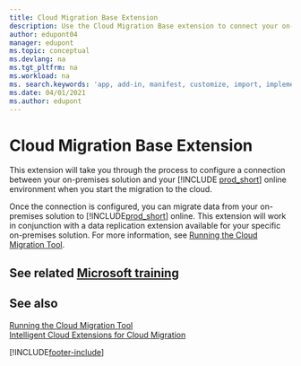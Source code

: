 ```yaml
---
title: Cloud Migration Base Extension
description: Use the Cloud Migration Base extension to connect your on-premises solution with Business Central online.
author: edupont04
manager: edupont
ms.topic: conceptual
ms.devlang: na
ms.tgt_pltfrm: na
ms.workload: na
ms. search.keywords: 'app, add-in, manifest, customize, import, implement'
ms.date: 04/01/2021
ms.author: edupont
---
```


# Cloud Migration Base Extension

This extension will take you through the process to configure a connection between your on-premises solution and your [!INCLUDE [prod_short](includes/prod_short.md)] online environment when you start the migration to the cloud.  

Once the connection is configured, you can migrate data from your on-premises solution to [!INCLUDE[prod_short](includes/prod_short.md)] online. This extension will work in conjunction with a data replication extension available for your specific on-premises solution. For more information, see [Running the Cloud Migration Tool](/dynamics365/business-central/dev-itpro/administration/migration-tool).  

## See related [Microsoft training](/training/modules/connect-intelligent-cloud-dynamics-365-business-central/)

## See also 

[Running the Cloud Migration Tool](/dynamics365/business-central/dev-itpro/administration/migration-tool)  
[Intelligent Cloud Extensions for Cloud Migration](ui-extensions-data-replication.md)  


[!INCLUDE[footer-include](includes/footer-banner.md)]
